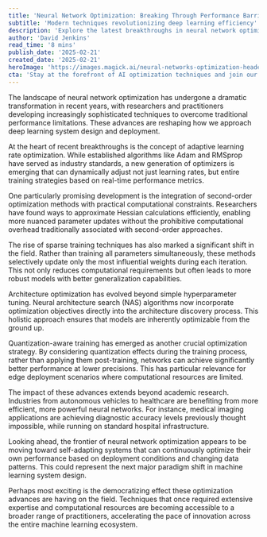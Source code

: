 ```yaml
---
title: 'Neural Network Optimization: Breaking Through Performance Barriers'
subtitle: 'Modern techniques revolutionizing deep learning efficiency'
description: 'Explore the latest breakthroughs in neural network optimization, from adaptive learning rates to architecture search algorithms, and how they\'re revolutionizing deep learning performance across industries.'
author: 'David Jenkins'
read_time: '8 mins'
publish_date: '2025-02-21'
created_date: '2025-02-21'
heroImage: 'https://images.magick.ai/neural-networks-optimization-header.jpg'
cta: 'Stay at the forefront of AI optimization techniques and join our community of tech innovators. Follow us on LinkedIn for daily insights into the future of machine learning.'
---
```


The landscape of neural network optimization has undergone a dramatic transformation in recent years, with researchers and practitioners developing increasingly sophisticated techniques to overcome traditional performance limitations. These advances are reshaping how we approach deep learning system design and deployment.

At the heart of recent breakthroughs is the concept of adaptive learning rate optimization. While established algorithms like Adam and RMSprop have served as industry standards, a new generation of optimizers is emerging that can dynamically adjust not just learning rates, but entire training strategies based on real-time performance metrics.

One particularly promising development is the integration of second-order optimization methods with practical computational constraints. Researchers have found ways to approximate Hessian calculations efficiently, enabling more nuanced parameter updates without the prohibitive computational overhead traditionally associated with second-order approaches.

The rise of sparse training techniques has also marked a significant shift in the field. Rather than training all parameters simultaneously, these methods selectively update only the most influential weights during each iteration. This not only reduces computational requirements but often leads to more robust models with better generalization capabilities.

Architecture optimization has evolved beyond simple hyperparameter tuning. Neural architecture search (NAS) algorithms now incorporate optimization objectives directly into the architecture discovery process. This holistic approach ensures that models are inherently optimizable from the ground up.

Quantization-aware training has emerged as another crucial optimization strategy. By considering quantization effects during the training process, rather than applying them post-training, networks can achieve significantly better performance at lower precisions. This has particular relevance for edge deployment scenarios where computational resources are limited.

The impact of these advances extends beyond academic research. Industries from autonomous vehicles to healthcare are benefiting from more efficient, more powerful neural networks. For instance, medical imaging applications are achieving diagnostic accuracy levels previously thought impossible, while running on standard hospital infrastructure.

Looking ahead, the frontier of neural network optimization appears to be moving toward self-adapting systems that can continuously optimize their own performance based on deployment conditions and changing data patterns. This could represent the next major paradigm shift in machine learning system design.

Perhaps most exciting is the democratizing effect these optimization advances are having on the field. Techniques that once required extensive expertise and computational resources are becoming accessible to a broader range of practitioners, accelerating the pace of innovation across the entire machine learning ecosystem.